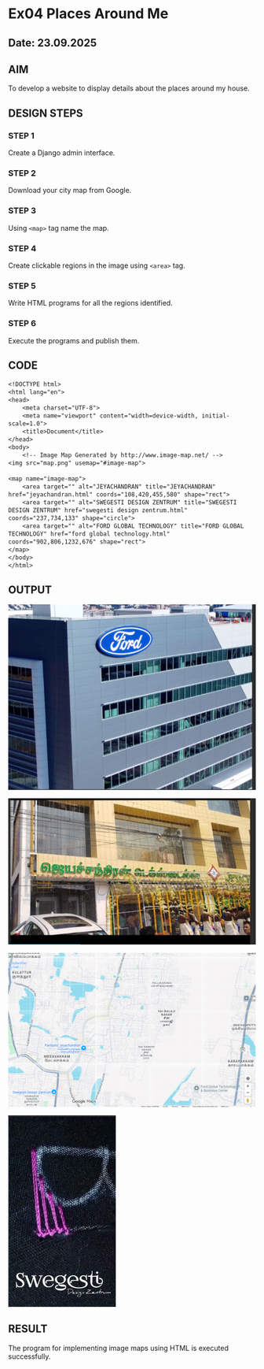 # Ex04 Places Around Me
## Date: 23.09.2025

## AIM
To develop a website to display details about the places around my house.

## DESIGN STEPS

### STEP 1
Create a Django admin interface.

### STEP 2
Download your city map from Google.

### STEP 3
Using ```<map>``` tag name the map.

### STEP 4
Create clickable regions in the image using ```<area>``` tag.

### STEP 5
Write HTML programs for all the regions identified.

### STEP 6
Execute the programs and publish them.

## CODE
```
<!DOCTYPE html>
<html lang="en">
<head>
    <meta charset="UTF-8">
    <meta name="viewport" content="width=device-width, initial-scale=1.0">
    <title>Document</title>
</head>
<body>
    <!-- Image Map Generated by http://www.image-map.net/ -->
<img src="map.png" usemap="#image-map">

<map name="image-map">
    <area target="" alt="JEYACHANDRAN" title="JEYACHANDRAN" href="jeyachandran.html" coords="108,420,455,580" shape="rect">
    <area target="" alt="SWEGESTI DESIGN ZENTRUM" title="SWEGESTI DESIGN ZENTRUM" href="swegesti design zentrum.html" coords="237,734,133" shape="circle">
    <area target="" alt="FORD GLOBAL TECHNOLOGY" title="FORD GLOBAL TECHNOLOGY" href="ford global technology.html" coords="902,806,1232,676" shape="rect">
</map>
</body>
</html>
```

## OUTPUT
![alt text](<bakkiya/mapapp/static/ford global technology.png.png>)

![alt text](bakkiya/mapapp/static/jeyachandran.png.png)

![alt text](bakkiya/mapapp/static/map.png)

![alt text](<bakkiya/mapapp/static/swegesti design zentrum.png.png>)






## RESULT
The program for implementing image maps using HTML is executed successfully.
